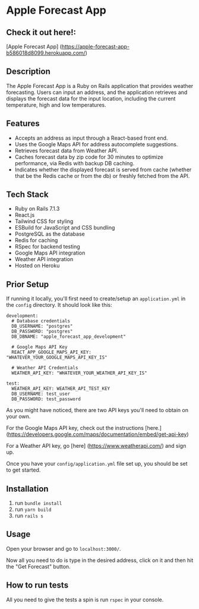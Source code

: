 # Apple Forecast App

## Check it out here!:

[Apple Forecast App] (https://apple-forecast-app-b586018d8099.herokuapp.com/)

## Description

The Apple Forecast App is a Ruby on Rails application that provides weather forecasting. Users can input an address, and the application retrieves and displays the forecast data for the input location, including the current temperature, high and low temperatures.

## Features

- Accepts an address as input through a React-based front end.
- Uses the Google Maps API for address autocomplete suggestions.
- Retrieves forecast data from Weather API.
- Caches forecast data by zip code for 30 minutes to optimize performance, via Redis with backup DB caching.
- Indicates whether the displayed forecast is served from cache (whether that be the Redis cache or from the db) or freshly fetched from the API.

## Tech Stack

- Ruby on Rails 7.1.3
- React.js
- Tailwind CSS for styling
- ESBuild for JavaScript and CSS bundling
- PostgreSQL as the database
- Redis for caching
- RSpec for backend testing
- Google Maps API integration
- Weather API integration
- Hosted on Heroku

## Prior Setup

If running it locally, you'll first need to create/setup an `application.yml` in the `config` directory. It should look like this:

```
development:
  # Database credentials
  DB_USERNAME: "postgres"
  DB_PASSWORD: "postgres"
  DB_DBNAME: "apple_forecast_app_development"

  # Google Maps API Key
  REACT_APP_GOOGLE_MAPS_API_KEY: "WHATEVER_YOUR_GOOGLE_MAPS_API_KEY_IS"

  # Weather API Credentials
  WEATHER_API_KEY: "WHATEVER_YOUR_WEATHER_API_KEY_IS"

test:
  WEATHER_API_KEY: WEATHER_API_TEST_KEY
  DB_USERNAME: test_user
  DB_PASSWORD: test_password
```

As you might have noticed, there are two API keys you'll need to obtain on your own.

For the Google Maps API key, check out the instructions [here.] (https://developers.google.com/maps/documentation/embed/get-api-key)

For a Weather API key, go [here] (https://www.weatherapi.com/) and sign up.

Once you have your `config/application.yml` file set up, you should be set to get started. 

## Installation

1. run `bundle install`
2. run `yarn build`
3. run `rails s`


## Usage
Open your browser and go to `localhost:3000/`.

Now all you need to do is type in the desired address, click on it and then hit the "Get Forecast" button.

## How to run tests

All you need to give the tests a spin is run `rspec` in your console.